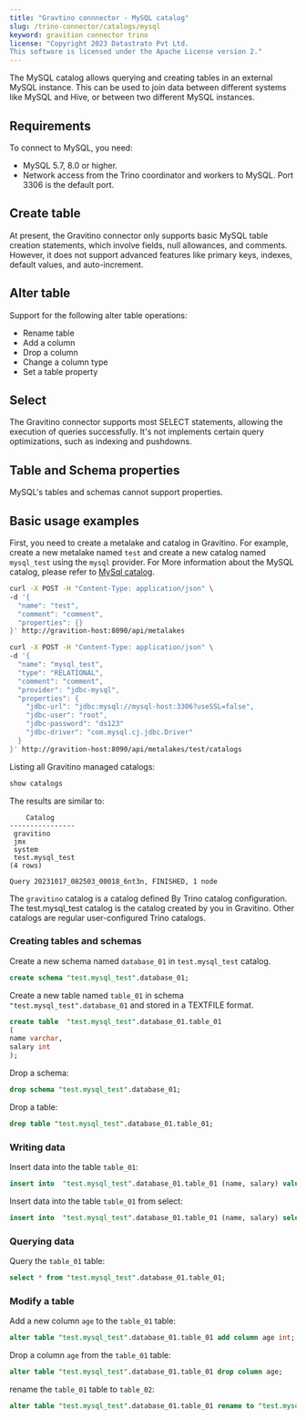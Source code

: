```yaml
---
title: "Gravtino connnector - MySQL catalog"
slug: /trino-connector/catalogs/mysql
keyword: gravition connector trino
license: "Copyright 2023 Datastrato Pvt Ltd.
This software is licensed under the Apache License version 2."
---
```


The MySQL catalog allows querying and creating tables in an external MySQL instance. 
This can be used to join data between different systems like MySQL and Hive, or between two different MySQL instances.

## Requirements

To connect to MySQL, you need:
- MySQL 5.7, 8.0 or higher.
- Network access from the Trino coordinator and workers to MySQL. Port 3306 is the default port.

## Create table

At present, the Gravitino connector only supports basic MySQL table creation statements, which involve fields, null allowances, and comments. 
However, it does not support advanced features like primary keys, indexes, default values, and auto-increment.

## Alter table

Support for the following alter table operations:
- Rename table
- Add a column
- Drop a column
- Change a column type
- Set a table property

## Select

The Gravitino connector supports most SELECT statements, allowing the execution of queries successfully.
It's not implements certain query optimizations, such as indexing and pushdowns.

## Table and Schema properties

MySQL's tables and schemas cannot support properties.

## Basic usage examples

First, you need to create a metalake and catalog in Gravitino.
For example, create a new metalake named `test` and create a new catalog named `mysql_test` using the `mysql` provider.
For More information about the MySQL catalog, please refer to [MySql catalog](../docs/jdbc-mysql-catalog).

```bash
curl -X POST -H "Content-Type: application/json" \
-d '{
  "name": "test",
  "comment": "comment",
  "properties": {}
}' http://gravition-host:8090/api/metalakes

curl -X POST -H "Content-Type: application/json" \
-d '{
  "name": "mysql_test",
  "type": "RELATIONAL",
  "comment": "comment",
  "provider": "jdbc-mysql",
  "properties": {
    "jdbc-url": "jdbc:mysql://mysql-host:3306?useSSL=false",
    "jdbc-user": "root",
    "jdbc-password": "ds123"
    "jdbc-driver": "com.mysql.cj.jdbc.Driver"
  }
}' http://gravition-host:8090/api/metalakes/test/catalogs
```

Listing all Gravitino managed catalogs:

```sql 
show catalogs
```

The results are similar to:

```text
    Catalog
----------------
 gravitino
 jmx
 system
 test.mysql_test
(4 rows)

Query 20231017_082503_00018_6nt3n, FINISHED, 1 node
```

The `gravitino` catalog is a catalog defined By Trino catalog configuration. 
The test.mysql_test catalog is the catalog created by you in Gravitino.
Other catalogs are regular user-configured Trino catalogs.

### Creating tables and schemas

Create a new schema named `database_01` in `test.mysql_test` catalog.

```sql
create schema "test.mysql_test".database_01;
```

Create a new table named `table_01` in schema `"test.mysql_test".database_01` and stored in a TEXTFILE format.

```sql
create table  "test.mysql_test".database_01.table_01
(
name varchar,
salary int
);
```

Drop a schema:

```sql
drop schema "test.mysql_test".database_01;
```

Drop a table:

```sql
drop table "test.mysql_test".database_01.table_01;
```

### Writing data

Insert data into the table `table_01`:

```sql
insert into  "test.mysql_test".database_01.table_01 (name, salary) values ('ice', 12);
```

Insert data into the table `table_01` from select:

```sql
insert into  "test.mysql_test".database_01.table_01 (name, salary) select * from "test.mysql_test".database_01.table_01;
```

### Querying data

Query the `table_01` table:

```sql
select * from "test.mysql_test".database_01.table_01;
```

### Modify a table

Add a new column `age` to the `table_01` table:

```sql
alter table "test.mysql_test".database_01.table_01 add column age int;
```

Drop a column `age` from the `table_01` table:

```sql
alter table "test.mysql_test".database_01.table_01 drop column age;
```

rename the `table_01` table to `table_02`:

```sql
alter table "test.mysql_test".database_01.table_01 rename to "test.mysql_test".database_01.table_02;
```